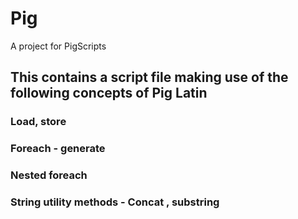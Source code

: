 # Pig
A project for PigScripts

## This contains a script file making use of the following concepts of Pig Latin

### Load, store
### Foreach - generate
### Nested foreach
### String utility methods - Concat , substring
